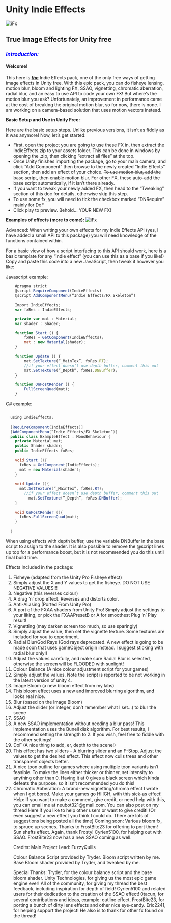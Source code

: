 <h1> Unity Indie Effects </h1>

![iFx](http://i.imgur.com/0VxIOeL.png "iFx")

<h2> <b>True Image Effects for Unity free</b> </h2>

<h3> <i style="color:blue"> Introduction: </i> </h3>
<h4><b>Welcome!</b></h4> <p> This here is <b><i><u>the</u></i></b> Indie Effects pack, one of the only free ways of getting image effects in Unity free. With this epic pack, you can do fisheye lensing, motion blur, bloom and lighting FX, SSAO, vignetting, chromatic aberration, radial blur, and an easy to use API to code your own FX!
But where’s the motion blur you ask? Unfortunately, an improvement in performance came at the cost of breaking the original motion blur, so for now, there is none. I am working on a camera-based solution that uses motion vectors instead.</p> 

<b>Basic Setup and Use in Unity Free:</b>

Here are the basic setup steps. Unlike previous versions, it isn’t as fiddly as it was anymore! Now, let’s get started:
<ul>
<li>First, open the project you are going to use these FX in, then extract the IndieEffects.zip to your assets folder. This can be done in windows by opening the .zip, then clicking “extract all files” at the top.</li>
<li>Once Unity finishes importing the package, go to your main camera, and click “Add Component” then browse to the newly created “Indie Effects” section, then add an effect of your choice. <del>To use motion blur, add the base script, then enable motion blur.</del> For other FX, these auto-add the base script automatically, if it isn’t there already.</li>
<li>If you want to tweak your newly added FX, then head to the “Tweaking” section of this doc for details, otherwise skip this step.</li>
<li>To use some fx, you will need to tick the checkbox marked “DNRequire” mainly for DoF</li>
<li>Click play to preview. Behold… YOUR NEW FX!</li>
</ul>

<b>Examples of effects (more to come): </b>
![iFx](http://i.imgur.com/do1EofT.png "iFx")

Advanced:
When writing your own effects for my Indie Effects API (yes, I have added a small API to this package) you will need knowledge of the functions contained within.

For a basic view of how a script interfacing to this API should work, here is a basic template for any “indie effect” (you can use this as a base if you like!) Copy and paste this code into a new JavaScript, then tweak it however you like:

Javascript example:

```Javascript
	#pragma strict
	@script RequireComponent(IndieEffects)
	@script AddComponentMenu(“Indie Effects/FX Skeleton”)

	Import IndieEffects;
	var fxRes : IndieEffects;

	private var mat : Material;
	var shader : Shader;

	function Start () {
		fxRes = GetComponent(IndieEffects);
		mat : new Material(shader);
	}

	function Update () {
		mat.SetTexture(“_MainTex”, fxRes.RT);
		//if your effect doesn’t use depth buffer, comment this out
		mat.SetTexture(“_Depth”, fxRes.DNBuffer);
	}

	function OnPostRender () {
		FullScreenQuad(mat);
	}
```
C# example:

```Java

  using IndieEffects;
  
  [RequireComponent(IndieEffects)]
  [AddComponentMenu(“Indie Effects/FX Skeleton”)]
  public class ExampleEffect : MonoBehaviour {
    private Material mat;
    public Shader shader;
    public IndieEffects fxRes;
    
    void Start (){
      fxRes = GetComponent(IndieEffects);
      mat = new Material(shader);
    }
    
    void Update (){
      mat.SetTexture(“_MainTex”, fxRes.RT);
	  	//if your effect doesn’t use depth buffer, comment this out
		  mat.SetTexture(“_Depth”, fxRes.DNBuffer);
    }
    
    void OnPostRender (){
      fxRes.FullScreenQuad(mat);
    }
    
  }
```


When using effects with depth buffer, use the variable DNBuffer in the base script to assign to the shader. It is also possible to remove the @script lines up top for a performance boost, but it is not recommended you do this until final build time.

Effects Included in the package:
<ol>
<li>Fisheye (adapted from the Unity Pro Fisheye effect)</li>
<li>	Simply adjust the X and Y values to get the fisheye. DO NOT USE NEGATIVE VALUES!!!</li>
<li>Negative (this reverses colour)</li>
<li>	A drag ‘n’ drop effect. Reverses and distorts color.</li>
<li>	Anti-Aliasing (Ported From Unity Pro)</li>
<li>	A port of the FXAA shaders from Unity Pro! Simply adjust the settings to your liking, or pick the FXAAPresetB or A for smoothest Plug ‘n’ Play result!</li>
<li>	Vignetting (may darken screen too much, so use sparingly)</li>
<li>	Simply adjust the value, then set the vignette texture. Some textures are included for you to experiment.</li>



<li>	Radial Blur/God Rays (God rays deprecated. A new effect is going to be made soon that uses gameObject origin instead. I suggest sticking with radial blur only!)</li>
<li>	Adjust the values carefully, and make sure Radial Blur is selected, otherwise the screen will be FLOODED with sunlight!</li>
<li>	Colour Balance (A nice colour adjustment script for your games)</li>
<li>	Simply adjust the values. Note the script is reported to be not working in the latest version of unity 4. </li>
<li>	Image Bloom (a new bloom effect from my labs)</li>
<li>	This bloom effect uses a new and improved blurring algorithm, and looks real nice.</li>
<li>	Blur (based on the Image Bloom)</li>
<li>	Adjust the slider (or integer, don’t remember what I set…) to blur the scene</li>
<li>	SSAO:
<li>	A new SSAO implementation without needing a blur pass! This implementation uses the Bunell disk algorithm. For best results, I recommend setting the strength to 2. If you wish, feel free to fiddle with the other settings!</li>
<li>	DoF (A nice thing to add, er, depth to the scene!)</li>
<li>	This effect has two sliders – A blurring slider and an F-Stop. Adjust the values to get the desired effect. This effect now culls trees and other transparent objects better.</li>
<li>	A nice toon outline for games where using multiple toon variants isn’t feasible. To make the lines either thicker or thinner, set intensity to anything other than 0. Having it at 0 gives a black screen which kinda defeats the purpose, so it isn’t recommended you do this!</li>
<li>Chromatic Abberation: A brand-new vignetting/chroma effect I wrote when I got bored. Make your games go HIIIGH, with this sick-as effect!</li>
Help:
If you want to make a comment, give credit, or need help with this, you can email me at neubot321@gmail.com. You can also post on my thread Here if you like to help other users or want to give credit! (Or even suggest a new effect you think I could do. There are lots of suggestions being posted all the time)
Coming soon:
Various bloom fx, to spruce up scenes. Thanks to FrostBite23 for offering to port them!
Sun shafts effect. Again, thank Frosty!
Cyrien5100, for helping out with SSAO. FrostBite23 now has a new SSAO coming as well.

Credits:
Main Project Lead: FuzzyQuills

Colour Balance Script provided by Tryder.
Bloom script written by me. Base Bloom shader provided by Tryder, and tweaked by me.

Special Thanks:
Tryder, for the colour balance script and the base bloom shader.
Unity Technologies, for giving us the most epic game engine ever!
All of the community, for giving my thread the best feedback, including inspiration for depth of field!
Cyrien5100 and related users for their dedication to the creation of the SSAO effect!
0tacun, for several contributions and ideas, example: outline effect.
FrostBite23, for porting a bunch of dirty lens effects and other nice eye-candy.
Eric2241, for helping support the project! He also is to thank for other fx found on the thread!
